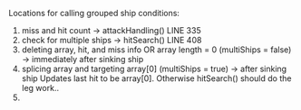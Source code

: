 Locations for calling grouped ship conditions:

1. miss and hit count -> attackHandling() LINE 335
2. check for multiple ships -> hitSearch() LINE 408
3. deleting array, hit, and miss info OR array length = 0 
      (multiShips = false) -> immediately after sinking ship
4. splicing array and targeting array[0] (multiShips = true) -> after sinking ship
  Updates last hit to be array[0]. Otherwise hitSearch() should do the leg work..
5. 




